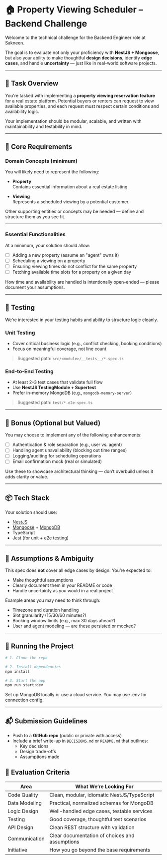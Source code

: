 # 🏠 Property Viewing Scheduler – Backend Challenge

Welcome to the technical challenge for the Backend Engineer role at Sakneen.

The goal is to evaluate not only your proficiency with **NestJS + Mongoose**, but also your ability to make thoughtful **design decisions**, identify **edge cases**, and handle **uncertainty** — just like in real-world software projects.

---

## 🚀 Task Overview

You're tasked with implementing a **property viewing reservation feature** for a real estate platform. Potential buyers or renters can request to view available properties, and each request must respect certain conditions and availability logic.

Your implementation should be modular, scalable, and written with maintainability and testability in mind.

---

## 🧱 Core Requirements

### Domain Concepts (minimum)

You will likely need to represent the following:

- **Property**  
  Contains essential information about a real estate listing.

- **Viewing**  
  Represents a scheduled viewing by a potential customer.

Other supporting entities or concepts may be needed — define and structure them as you see fit.

---

### Essential Functionalities

At a minimum, your solution should allow:

- [ ] Adding a new property (assume an "agent" owns it)
- [ ] Scheduling a viewing on a property
- [ ] Ensuring viewing times do not conflict for the same property
- [ ] Fetching available time slots for a property on a given day

How time and availability are handled is intentionally open-ended — please document your assumptions.

---

## 🎯 Testing

We’re interested in your testing habits and ability to structure logic cleanly.

### Unit Testing

- Cover critical business logic (e.g., conflict checking, booking conditions)
- Focus on meaningful coverage, not line count

> Suggested path: `src/<module>/__tests__/*.spec.ts`

### End-to-End Testing

- At least 2–3 test cases that validate full flow
- Use **NestJS TestingModule + Supertest**
- Prefer in-memory MongoDB (e.g., `mongodb-memory-server`)

> Suggested path: `test/*.e2e-spec.ts`

---

## 🎁 Bonus (Optional but Valued)

You may choose to implement any of the following enhancements:

- [ ] Authentication & role separation (e.g., user vs. agent)
- [ ] Handling agent unavailability (blocking out time ranges)
- [ ] Logging/auditing for scheduling operations
- [ ] Email confirmation mock (real or simulated)

Use these to showcase architectural thinking — don’t overbuild unless it adds clarity or value.

---

## 📦 Tech Stack

Your solution should use:

- [NestJS](https://docs.nestjs.com/)
- [Mongoose](https://mongoosejs.com/) + [MongoDB](https://www.mongodb.com/)
- TypeScript
- Jest (for unit + e2e testing)

---

## 🧠 Assumptions & Ambiguity

This spec does **not** cover all edge cases by design. You’re expected to:

- Make thoughtful assumptions
- Clearly document them in your README or code
- Handle uncertainty as you would in a real project

Example areas you may need to think through:
- Timezone and duration handling
- Slot granularity (15/30/60 minutes?)
- Booking window limits (e.g., max 30 days ahead?)
- User and agent modeling — are these persisted or mocked?

---

## 💾 Running the Project

```bash
# 1. Clone the repo

# 2. Install dependencies
npm install

# 3. Start the app
npm run start:dev
```
Set up MongoDB locally or use a cloud service. You may use .env for connection config.

-------


## 📬 Submission Guidelines
- Push to a **GitHub repo** (public or private with access)
- Include a brief write-up in `DECISIONS.md` or `README.md` that outlines:
    - Key decisions
    - Design trade-offs
    - Assumptions made

## 🧠 Evaluation Criteria

| Area          | What We’re Looking For                         |
| ------------- | ---------------------------------------------- |
| Code Quality  | Clean, modular, idiomatic NestJS/TypeScript    |
| Data Modeling | Practical, normalized schemas for MongoDB      |
| Logic Design  | Well-handled edge cases, testable services     |
| Testing       | Good coverage, thoughtful test scenarios       |
| API Design    | Clean REST structure with validation           |
| Communication | Clear documentation of choices and assumptions |
| Initiative    | How you go beyond the base requirements        |



